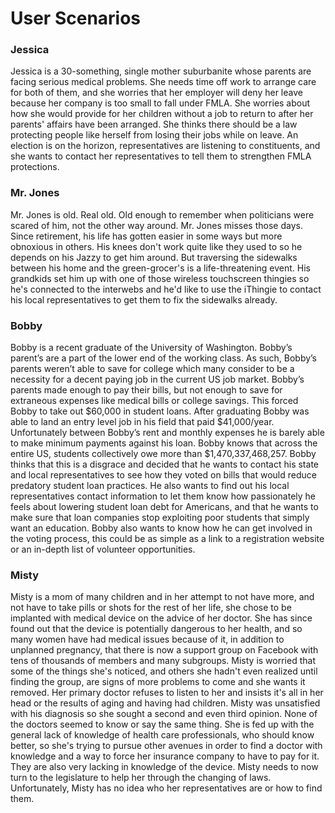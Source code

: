 # User Scenarios

### Jessica

Jessica is a 30-something, single mother suburbanite whose parents are facing serious medical problems. She needs time off work to arrange care for both of them, and she worries that her employer will deny her leave because her company is too small to fall under FMLA. She worries about how she would provide for her children without a job to return to after her parents' affairs have been arranged. She thinks there should be a law protecting people like herself from losing their jobs while on leave. An election is on the horizon, representatives are listening to constituents, and she wants to contact her representatives to tell them to strengthen FMLA protections.


### Mr. Jones

Mr. Jones is old. Real old. Old enough to remember when politicians were scared of him, not the other way around. Mr. Jones misses those days. Since retirement, his life has gotten easier in some ways but more obnoxious in others. His knees don't work quite like they used to so he depends on his Jazzy to get him around. But traversing the sidewalks between his home and the green-grocer's is a life-threatening event. His grandkids set him up with one of those wireless touchscreen thingies so he's connected to the interwebs and he'd like to use the iThingie to contact his local representatives to get them to fix the sidewalks already.

### Bobby

Bobby is a recent graduate of the University of Washington. Bobby’s parent’s are a part of the lower end of the working class. As such, Bobby’s parents weren’t able to save for college which many consider to be a necessity for a decent paying job in the current US job market. Bobby’s parents made enough to pay their bills, but not enough to save for extraneous expenses like medical bills or college savings. This forced Bobby to take out $60,000 in student loans. After graduating Bobby was able to land an entry level job in his field that paid $41,000/year. Unfortunately between Bobby’s rent and monthly expenses he is barely able to make minimum payments against his loan. Bobby knows that across the entire US, students collectively owe more than $1,470,337,468,257. Bobby thinks that this is a disgrace and decided that he wants to contact his state and local representatives to see how they voted on bills that would reduce predatory student loan practices. He also wants to find out his local representatives contact information to let them know how passionately he feels about lowering student loan debt for Americans, and that he wants to make sure that loan companies stop exploiting poor students that simply want an education. Bobby also wants to know how he can get involved in the voting process, this could be as simple as a link to a registration website or an in-depth list of volunteer opportunities.

### Misty

Misty is a mom of many children and in her attempt to not have more, and not have to take pills or shots for the rest of her life, she chose to be implanted with medical device on the advice of her doctor. She has since found out that the device is potentially dangerous to her health, and so many women have had medical issues because of it,  in addition to unplanned pregnancy, that there is now a support group on Facebook with tens of thousands of members and many subgroups. Misty is worried that some of the things she's noticed, and others she hadn't even realized until finding the group, are signs of more problems to come and she wants it removed. Her primary doctor refuses to listen to her and insists it's all in her head or the results of aging and having had children. Misty was unsatisfied with his diagnosis so she sought a second and even third opinion. None of the doctors seemed to know or say the same thing. She is fed up with the general lack of knowledge of health care professionals, who should know better, so she's trying to pursue other avenues in order to find a doctor with knowledge and a way to force her insurance company to have to pay for it. They are also very lacking in knowledge of the device. Misty needs to now turn to the legislature to help her through the changing of laws. Unfortunately, Misty has no idea who her representatives are or how to find them.
